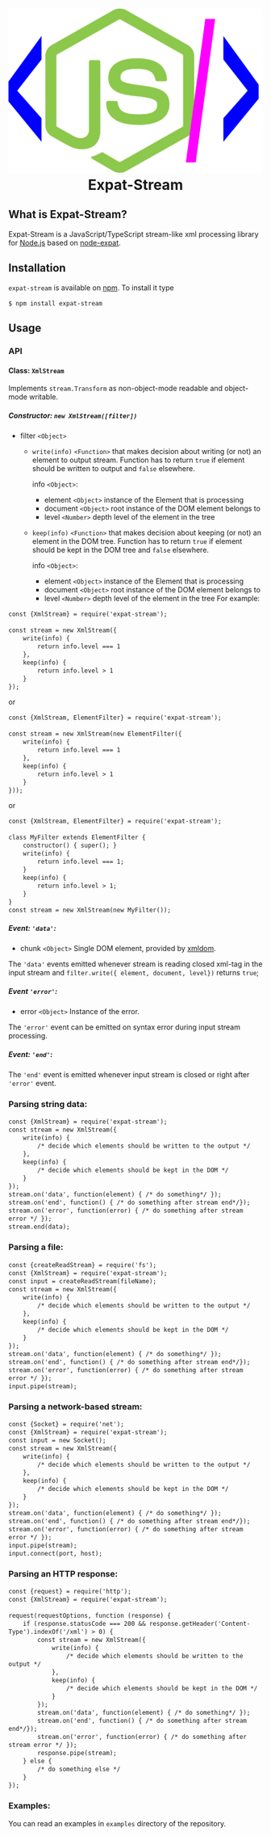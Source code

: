 <h1 align="center">
    <img alt="Expat-Stream logo" src="./logo.svg" />
    <br />
    Expat-Stream
</h1>

## What is Expat-Stream?
Expat-Stream is a JavaScript/TypeScript stream-like xml processing library for [Node.js](https://nodejs.org) based on [node-expat](https://www.npmjs.com/package/node-expat).

## Installation
`expat-stream` is available on [npm](https://npmjs.org). To install it type
```$bash
$ npm install expat-stream
``` 

## Usage
### API
#### Class: `XmlStream`
Implements `stream.Transform` as non-object-mode readable and object-mode writable.
##### Constructor: `new XmlStream([filter]) `
 - filter `<Object>`
   - `write(info)` `<Function>` that makes decision about writing (or not) an element to output stream.
   Function has to return `true` if element should be written to output and `false` elsewhere. 
 
     info `<Object>`:
       - element `<Object>` instance of the Element that is processing
       - document `<Object>` root instance of the DOM element belongs to
       - level `<Number>` depth level of the element in the tree
   - `keep(info)` `<Function>` that makes decision about keeping (or not) an element in the DOM tree.
   Function has to return `true` if element should be kept in the DOM tree and `false` elsewhere.
    
     info `<Object>`:
       - element `<Object>` instance of the Element that is processing
       - document `<Object>` root instance of the DOM element belongs to
       - level `<Number>` depth level of the element in the tree
For example:
```ecmascript 6
const {XmlStream} = require('expat-stream');

const stream = new XmlStream({
    write(info) {
        return info.level === 1
    },
    keep(info) {
        return info.level > 1
    }
});
```
or
```ecmascript 6
const {XmlStream, ElementFilter} = require('expat-stream');

const stream = new XmlStream(new ElementFilter({
    write(info) {
        return info.level === 1
    },
    keep(info) {
        return info.level > 1
    }
}));
```
or
```ecmascript 6
const {XmlStream, ElementFilter} = require('expat-stream');

class MyFilter extends ElementFilter {
    constructor() { super(); }
    write(info) {
        return info.level === 1;
    }
    keep(info) {
        return info.level > 1;
    }
}
const stream = new XmlStream(new MyFilter());
```
##### Event: `'data'`:
 - chunk `<Object>` Single DOM element, provided by [xmldom](https://www.npmjs.com/package/xmldom).

The `'data'` events emitted whenever stream is reading closed xml-tag in the input stream and `filter.write({ element, document, level})` returns `true`;

##### Event `'error'`:
 - error `<Object>` Instance of the error.

The `'error'` event can be emitted on syntax error during input stream processing.

##### Event: `'end'`:
The `'end'` event is emitted whenever input stream is closed or right after `'error'` event.

### Parsing string data:
```ecmascript 6
const {XmlStream} = require('expat-stream');
const stream = new XmlStream({
    write(info) {
        /* decide which elements should be written to the output */
    },
    keep(info) {
        /* decide which elements should be kept in the DOM */
    }
});
stream.on('data', function(element) { /* do something*/ });
stream.on('end', function() { /* do something after stream end*/});
stream.on('error', function(error) { /* do something after stream error */ });
stream.end(data);
```

### Parsing a file:
```ecmascript 6
const {createReadStream} = require('fs');
const {XmlStream} = require('expat-stream');
const input = createReadStream(fileName);
const stream = new XmlStream({
    write(info) {
        /* decide which elements should be written to the output */
    },
    keep(info) {
        /* decide which elements should be kept in the DOM */
    }
});
stream.on('data', function(element) { /* do something*/ });
stream.on('end', function() { /* do something after stream end*/});
stream.on('error', function(error) { /* do something after stream error */ });
input.pipe(stream);
```

### Parsing a network-based stream:
```ecmascript 6
const {Socket} = require('net');
const {XmlStream} = require('expat-stream');
const input = new Socket();
const stream = new XmlStream({
    write(info) {
        /* decide which elements should be written to the output */
    },
    keep(info) {
        /* decide which elements should be kept in the DOM */
    }
});
stream.on('data', function(element) { /* do something*/ });
stream.on('end', function() { /* do something after stream end*/});
stream.on('error', function(error) { /* do something after stream error */ });
input.pipe(stream);
input.connect(port, host);
```

### Parsing an HTTP response:
```ecmascript 6
const {request} = require('http');
const {XmlStream} = require('expat-stream');

request(requestOptions, function (response) {
    if (response.statusCode === 200 && response.getHeader('Content-Type').indexOf('/xml') > 0) {
        const stream = new XmlStream({
            write(info) {
                /* decide which elements should be written to the output */
            },
            keep(info) {
                /* decide which elements should be kept in the DOM */
            }
        });
        stream.on('data', function(element) { /* do something*/ });
        stream.on('end', function() { /* do something after stream end*/});
        stream.on('error', function(error) { /* do something after stream error */ });
        response.pipe(stream);
    } else {
        /* do something else */
    }
});
```
### Examples:
You can read an examples in `examples` directory of the repository.
